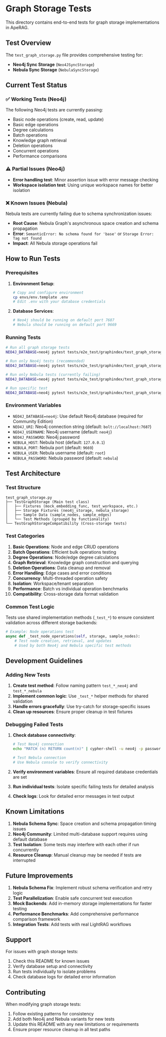 # Graph Storage Tests

This directory contains end-to-end tests for graph storage implementations in ApeRAG.

## Test Overview

The `test_graph_storage.py` file provides comprehensive testing for:
- **Neo4j Sync Storage** (`Neo4JSyncStorage`)
- **Nebula Sync Storage** (`NebulaSyncStorage`)

## Current Test Status

### ✅ Working Tests (Neo4j)
The following Neo4j tests are currently passing:
- Basic node operations (create, read, update)
- Basic edge operations 
- Degree calculations
- Batch operations
- Knowledge graph retrieval
- Deletion operations
- Concurrent operations
- Performance comparisons

### ⚠️ Partial Issues (Neo4j)
- **Error handling test**: Minor assertion issue with error message checking
- **Workspace isolation test**: Using unique workspace names for better isolation

### ❌ Known Issues (Nebula)
Nebula tests are currently failing due to schema synchronization issues:
- **Root Cause**: Nebula Graph's asynchronous space creation and schema propagation
- **Error**: `SemanticError: No schema found for 'base'` or `Storage Error: Tag not found`
- **Impact**: All Nebula storage operations fail

## How to Run Tests

### Prerequisites

1. **Environment Setup**:
   ```bash
   # Copy and configure environment
   cp envs/env.template .env
   # Edit .env with your database credentials
   ```

2. **Database Services**:
   ```bash
   # Neo4j should be running on default port 7687
   # Nebula should be running on default port 9669
   ```

### Running Tests

```bash
# Run all graph storage tests
NEO4J_DATABASE=neo4j pytest tests/e2e_test/graphindex/test_graph_storage.py -v

# Run only Neo4j tests (recommended)
NEO4J_DATABASE=neo4j pytest tests/e2e_test/graphindex/test_graph_storage.py -k "neo4j" -v

# Run only Nebula tests (currently failing)
NEO4J_DATABASE=neo4j pytest tests/e2e_test/graphindex/test_graph_storage.py -k "nebula" -v

# Run specific test
NEO4J_DATABASE=neo4j pytest tests/e2e_test/graphindex/test_graph_storage.py::TestGraphStorage::test_node_operations_neo4j -v
```

### Environment Variables

- `NEO4J_DATABASE=neo4j`: Use default Neo4j database (required for Community Edition)
- `NEO4J_URI`: Neo4j connection string (default: `bolt://localhost:7687`)
- `NEO4J_USERNAME`: Neo4j username (default: `neo4j`)
- `NEO4J_PASSWORD`: Neo4j password
- `NEBULA_HOST`: Nebula host (default: `127.0.0.1`)
- `NEBULA_PORT`: Nebula port (default: `9669`)
- `NEBULA_USER`: Nebula username (default: `root`)
- `NEBULA_PASSWORD`: Nebula password (default: `nebula`)

## Test Architecture

### Test Structure
```
test_graph_storage.py
├── TestGraphStorage (Main test class)
│   ├── Fixtures (mock_embedding_func, test_workspace, etc.)
│   ├── Storage Fixtures (neo4j_storage, nebula_storage)
│   ├── Sample Data (sample_nodes, sample_edges)
│   └── Test Methods (grouped by functionality)
└── TestGraphStorageCompatibility (Cross-storage tests)
```

### Test Categories

1. **Basic Operations**: Node and edge CRUD operations
2. **Batch Operations**: Efficient bulk operations testing
3. **Degree Operations**: Node/edge degree calculations
4. **Graph Retrieval**: Knowledge graph construction and querying
5. **Deletion Operations**: Data cleanup and removal
6. **Error Handling**: Edge cases and error conditions
7. **Concurrency**: Multi-threaded operation safety
8. **Isolation**: Workspace/tenant separation
9. **Performance**: Batch vs individual operation benchmarks
10. **Compatibility**: Cross-storage data format validation

### Common Test Logic

Tests use shared implementation methods (`_test_*`) to ensure consistent validation across different storage backends:

```python
# Example: Node operations test
async def _test_node_operations(self, storage, sample_nodes):
    # Test node creation, retrieval, and updates
    # Used by both Neo4j and Nebula specific test methods
```

## Development Guidelines

### Adding New Tests

1. **Create test method**: Follow naming pattern `test_*_neo4j` and `test_*_nebula`
2. **Implement common logic**: Use `_test_*` helper methods for shared validation
3. **Handle errors gracefully**: Use try-catch for storage-specific issues
4. **Clean up resources**: Ensure proper cleanup in test fixtures

### Debugging Failed Tests

1. **Check database connectivity**:
   ```bash
   # Test Neo4j connection
   echo "MATCH (n) RETURN count(n)" | cypher-shell -u neo4j -p password
   
   # Test Nebula connection  
   # Use Nebula console to verify connectivity
   ```

2. **Verify environment variables**: Ensure all required database credentials are set

3. **Run individual tests**: Isolate specific failing tests for detailed analysis

4. **Check logs**: Look for detailed error messages in test output

## Known Limitations

1. **Nebula Schema Sync**: Space creation and schema propagation timing issues
2. **Neo4j Community**: Limited multi-database support requires using default database
3. **Test Isolation**: Some tests may interfere with each other if run concurrently
4. **Resource Cleanup**: Manual cleanup may be needed if tests are interrupted

## Future Improvements

1. **Nebula Schema Fix**: Implement robust schema verification and retry logic
2. **Test Parallelization**: Enable safe concurrent test execution
3. **Mock Backends**: Add in-memory storage implementations for faster testing
4. **Performance Benchmarks**: Add comprehensive performance comparison framework
5. **Integration Tests**: Add tests with real LightRAG workflows

## Support

For issues with graph storage tests:
1. Check this README for known issues
2. Verify database setup and connectivity
3. Run tests individually to isolate problems
4. Check database logs for detailed error information

## Contributing

When modifying graph storage tests:
1. Follow existing patterns for consistency
2. Add both Neo4j and Nebula variants for new tests
3. Update this README with any new limitations or requirements
4. Ensure proper resource cleanup in all test paths 
